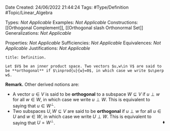 <div class="topSpace"></div>

Date Created: 24/06/2022 21:44:24
Tags: #Type/Definition #Topic/Linear_Algebra

Types: _Not Applicable_
Examples: _Not Applicable_
Constructions: [[Orthogonal Complement]], [[Orthogonal slash Orthonormal Set]]
Generalizations: _Not Applicable_

Properties: _Not Applicable_
Sufficiencies: _Not Applicable_
Equivalences: _Not Applicable_
Justifications: _Not Applicable_

``` ad-Definition
title: Definition.

Let $V$ be an inner product space. Two vectors $u,w\in V$ are said to be **orthogonal** if $\inprod{u}{w}=0$, in which case we write $u\perp w$.

```

<b>Remark.</b> Other derived notions are:
* A vector $u\in V$ is said to be **orthogonal** to a subspace $W\subseteq V$ if $u\perp w$ for all $w\in W$, in which case we write $u\perp W$. This is equivalent to saying that $u\in W^\perp$.
* Two subspaces $U,W\subseteq V$ are said to be **orthogonal** if $u\perp w$ for all $u\in U$ and $w\in W$, in which case we write $U\perp W$. This is equivalent to saying that $U=W^\perp$.<span style="float:right;">$\blacklozenge$</span>

